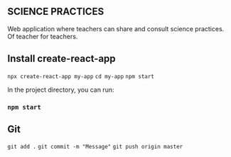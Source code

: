 
## SCIENCE PRACTICES
Web application where teachers can share and consult science practices.
Of teacher for teachers.

## Install create-react-app
`npx create-react-app my-app`
`cd my-app`
`npm start`


In the project directory, you can run:
### `npm start`

## Git
`git add .`
`git commit -m "Message"`
`git push origin master`